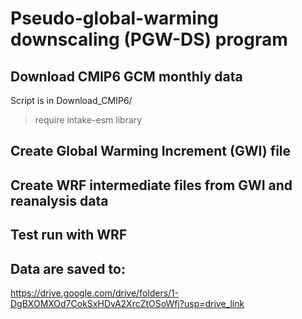 # Pseudo-global-warming downscaling (PGW-DS) program


## Download CMIP6 GCM monthly data
Script is in Download_CMIP6/

 > require intake-esm library


## Create Global Warming Increment (GWI) file



## Create WRF intermediate files from GWI and reanalysis data 


## Test run with WRF


## Data are saved to:

https://drive.google.com/drive/folders/1-DgBXOMXOd7CokSxHDvA2XrcZtOSoWfj?usp=drive_link

